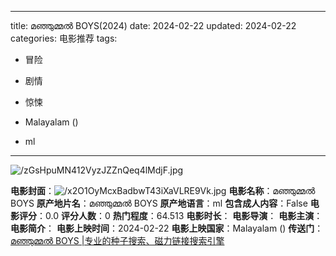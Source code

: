 
---
title: മഞ്ഞുമ്മല്‍ BOYS(2024)
date: 2024-02-22
updated: 2024-02-22
categories: 电影推荐
tags:

- 冒险
- 剧情
- 惊悚

- Malayalam ()
- ml
---

<img src="https://image.tmdb.org/t/p/original/zGsHpuMN412VyzJZZnQeq4lMdjF.jpg" alt="/zGsHpuMN412VyzJZZnQeq4lMdjF.jpg" title="/zGsHpuMN412VyzJZZnQeq4lMdjF.jpg">

**电影封面**：<img src="https://image.tmdb.org/t/p/w200/x2O1OyMcxBadbwT43iXaVLRE9Vk.jpg" alt="/x2O1OyMcxBadbwT43iXaVLRE9Vk.jpg" title="/x2O1OyMcxBadbwT43iXaVLRE9Vk.jpg">
**电影名称**：മഞ്ഞുമ്മല്‍ BOYS
**原产地片名**：മഞ്ഞുമ്മല്‍ BOYS
**原产地语言**：ml
**包含成人内容**：False
**电影评分**：0.0
**评分人数**：0
**热门程度**：64.513
**电影时长**：
**电影导演**：
**电影主演**：
**电影简介**：
**电影上映时间**：2024-02-22
**电影上映国家**：Malayalam ()
**传送门**：[മഞ്ഞുമ്മല്‍ BOYS |专业的种子搜索、磁力链接搜索引擎](https://movie.amd794.com:2083/?search=%E0%B4%AE%E0%B4%9E%E0%B5%8D%E0%B4%9E%E0%B5%81%E0%B4%AE%E0%B5%8D%E0%B4%AE%E0%B4%B2%E0%B5%8D%E2%80%8D%20BOYS&ordering=&mode=match_phrase&page_size=10&page=1)

